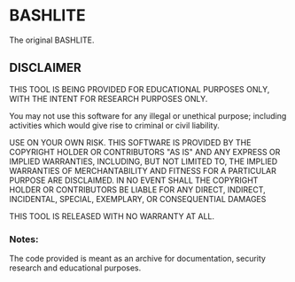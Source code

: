 # BASHLITE

The original BASHLITE.

## DISCLAIMER

THIS TOOL IS BEING PROVIDED FOR EDUCATIONAL PURPOSES ONLY, WITH THE INTENT FOR RESEARCH PURPOSES ONLY.

You may not use this software for any illegal or unethical purpose; including activities which would give rise to criminal or civil liability.

USE ON YOUR OWN RISK. THIS SOFTWARE IS PROVIDED BY THE COPYRIGHT HOLDER OR CONTRIBUTORS "AS IS" AND ANY EXPRESS OR IMPLIED WARRANTIES, INCLUDING, BUT NOT LIMITED TO, THE IMPLIED WARRANTIES OF MERCHANTABILITY AND FITNESS FOR A PARTICULAR PURPOSE ARE DISCLAIMED. IN NO EVENT SHALL THE COPYRIGHT HOLDER OR CONTRIBUTORS BE LIABLE FOR ANY DIRECT, INDIRECT, INCIDENTAL, SPECIAL, EXEMPLARY, OR CONSEQUENTIAL DAMAGES

THIS TOOL IS RELEASED WITH NO WARRANTY AT ALL.

### Notes:

The code provided is meant as an archive for documentation, security research and educational purposes.
